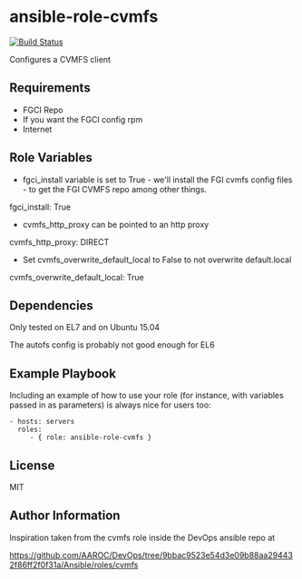 ansible-role-cvmfs
=========

[![Build Status](https://travis-ci.org/CSCfi/ansible-role-cvmfs.svg?branch=master)](https://travis-ci.org/CSCfi/ansible-role-cvmfs)

Configures a CVMFS client


Requirements
------------

 - FGCI Repo
  - If you want the FGCI config rpm
 - Internet

Role Variables
--------------

 - fgci_install variable is set to True - we'll install the FGI cvmfs config files - to get the FGI CVMFS repo among other things. 

fgci_install: True

 - cvmfs_http_proxy can be pointed to an http proxy

cvmfs_http_proxy: DIRECT

 - Set cvmfs_overwrite_default_local to False to not overwrite default.local

cvmfs_overwrite_default_local: True

Dependencies
------------

Only tested on EL7 and on Ubuntu 15.04

The autofs config is probably not good enough for EL6

Example Playbook
----------------

Including an example of how to use your role (for instance, with variables passed in as parameters) is always nice for users too:

    - hosts: servers
      roles:
         - { role: ansible-role-cvmfs }

License
-------

MIT

Author Information
------------------

Inspiration taken from the cvmfs role inside the DevOps ansible repo at 

https://github.com/AAROC/DevOps/tree/9bbac9523e54d3e09b88aa294432f86ff2f0f31a/Ansible/roles/cvmfs
